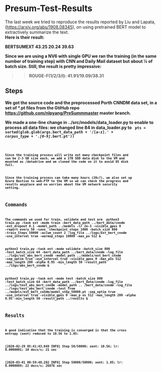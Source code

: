 # Presum-Test-Results
The last week we tried to reproduce the results reported by Liu and Lapata, (https://arxiv.org/abs/1908.08345), on using pretrained BERT model to extractively summarize the text.<b/>  
Here is their result:<b/>   

BERTSUMEXT 43.25 20.24 39.63<b/> 

Since we are using a NV6 with single GPU we ran the training (in the same number of training step) with CNN and Daily Mail dataset but about ¼ of batch size. Still, the result is pretty impressive:<b/>  
>> ROUGE-F(1/2/3/l): 41.91/19.09/38.31 <b/>

## Steps
We got the source code and the preprocessed Porth CNNDM data set, in a set of *.pt files from the GtiHub repo https://github.com/nlpyang/PreSummmaster master branch. <b/>

We made a one-line change in ../src/models/data_loader.py to enable to process all data files: we changed line 84 in data_loader.py to<b/> 
<code>
pts = sorted(glob.glob(args.bert_data_path + '/[a-z]*.' + corpus_type + '.[0-9]*.bert.pt'))   
<code>
  
Since the training process will write out many checkpoint files and can be 2-3 GB size each, we add a 1TB SDD data disk to the VM and mounted as /datadrive and we cloned the code on it to avoid OS disk full. 

Since the training process can take many hours (20+?), we also set up Azure Bastion to web-FTP to the VM so we can check the progress and results anyplace and no worries about the VM network security setting.  

## Commands
The commands we used for train, validate and test are   <b/>
python3 train.py -task ext -mode train -bert_data_path ../bert_data/cnndm -ext_dropout 0.1 -model_path ../models -lr 2e-3 -visible_gpus 0 -report_every 50 -save_ checkpoint_steps 1000 -batch_size 800 -train_steps 50000 -accum_count 2 -log_file ../logs/ext_bert_cnndm -use_interval true -warmup_steps 10000 -max_po 512 &amp; 

python3 train.py -task ext -mode validate -batch_size 800 -test_batch_size 64 -bert_data_path ../bert_data/cnndm -log_file ../logs/val_abs_bert_cnndm -model_path  ../models/ext_bert_cnndm -sep_optim true -use_interval true -visible_gpus 0 -max_pos 512 -max_length 200 -alpha 0.95 -min_length 50 -result_path ../logs/abs_bert_cnndm &amp; 

python3 train.py -task ext -mode test -batch_size 800 -test_batch_size 64 -bert_data_path ../bert_data/cnndm -log_file ../logs/test_abs_bert_cnndm -model_path .. /bert_data/cnndm -log_file ../logs/test_abs_bert_cnndm -test_from ../models/ext_bert_cnndm/model_step_50000.pt -sep_optim true -use_interval true -visible_gpus 0 -max_p os 512 -max_length 200 -alpha 0.95 -min_length 50 -result_path ../results &amp; 

## Results
A good indication that the training is converged is that the cross entropy (xent) reduced to 10.56 to 1.85:

[2020-02-29 05:41:43,049 INFO] Step 50/50000; xent: 10.56; lr: 0.0000001;  10 docs/s;     21 sec

[2020-03-01 00:59:48,282 INFO] Step 50000/50000; xent: 1.85; lr: 0.0000089;  22 docs/s;  26876 sec

